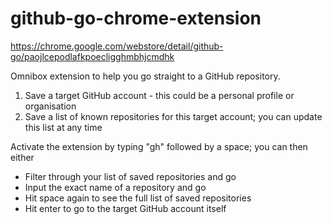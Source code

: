 # github-go-chrome-extension

https://chrome.google.com/webstore/detail/github-go/paojlcepodlafkpoecligghmbhjcmdhk

Omnibox extension to help you go straight to a GitHub repository.

1. Save a target GitHub account - this could be a personal profile or organisation
2. Save a list of known repositories for this target account; you can update this list at any time

Activate the extension by typing "gh" followed by a space; you can then either

- Filter through your list of saved repositories and go
- Input the exact name of a repository and go
- Hit space again to see the full list of saved repositories
- Hit enter to go to the target GitHub account itself